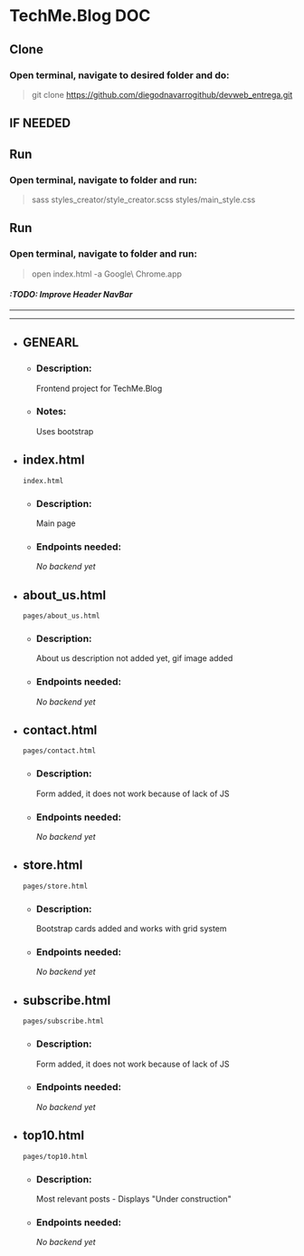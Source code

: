 # **TechMe.Blog DOC**

## **Clone**
### **Open terminal, navigate to desired folder and do:**
>git clone https://github.com/diegodnavarrogithub/devweb_entrega.git

## **IF NEEDED**
## **Run**
### **Open terminal, navigate to folder and run:**
>sass styles_creator/style_creator.scss styles/main_style.css

## **Run**
### **Open terminal, navigate to folder and run:**
>open index.html -a Google\ Chrome.app


#### _:TODO: Improve Header NavBar_
------------------------------
------------------------------
- ## **GENEARL**
    - ### **Description:**
        Frontend project for TechMe.Blog
    - ### **Notes:**
        Uses bootstrap

- ## **index.html**
    `index.html`

    - ### **Description:**
        Main page
    - ### **Endpoints needed:**
        _No backend yet_

- ## **about_us.html**
    `pages/about_us.html`

    - ### **Description:**
        About us description not added yet, gif image added
    - ### **Endpoints needed:**
        _No backend yet_

- ## **contact.html**
    `pages/contact.html`

    - ### **Description:**
        Form added, it does not work because of lack of JS
    - ### **Endpoints needed:**
        _No backend yet_

- ## **store.html**
    `pages/store.html`

    - ### **Description:**
        Bootstrap cards added and works with grid system
    - ### **Endpoints needed:**
        _No backend yet_

- ## **subscribe.html**
    `pages/subscribe.html`

    - ### **Description:**
        Form added, it does not work because of lack of JS
    - ### **Endpoints needed:**
        _No backend yet_

- ## **top10.html**
    `pages/top10.html`

    - ### **Description:**
        Most relevant posts - Displays "Under construction"
    - ### **Endpoints needed:**
        _No backend yet_

